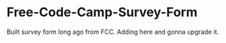 # Free-Code-Camp-Survey-Form

Built survey form long ago from FCC. 
Adding here and gonna upgrade it.
